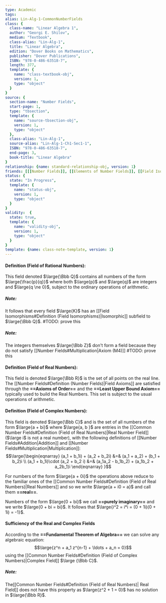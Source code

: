 ```yaml
---
type: Academic
tags:
alias: Lin-Alg-1-CommonNumberFields
class: {
  class-name: "Linear Algebra 1",
  author: "Georgi E. Shilov",
  medium: "Textbook",
  class-alias: "Lin-Alg-1",
  title: "Linear Algebra",
  edition: "Dover Books on Mathematics",
  publisher: "Dover Publications",
  ISBN: "978-0-486-63518-7",
  length: 377,
  template: {
    name: "class-textbook-obj",
    version: 1,
    type: "object"
  }
}
source: {
  section-name: "Number Fields",
  start-page: 1,
  type: "tbsection",
  template: {
    name: "source-tbsection-obj",
    version: 1,
    type: "object"
  },
  class-alias: "Lin-Alg-1",
  source-alias: "Lin-Alg-1-Ch1-Sec1-1",
  ISBN: "978-0-486-63518-7",
  end-page: 3,
  book-title: "Linear Algebra"
}
relationship: {name: standard-relationship-obj, version: 1}
friends: [[[Number Fields]], [[Elements of Number Fields]], [[Field Isomorphisms]]]
status: {
  state: "In Progress",
  template: {
    name: "status-obj",
    version: 1,
    type: "object"
  }
}
validity:  {
  state: true,
  template: {
    name: "validity-obj",
    version: 1,
    type: "object"
  }
}
template: {name: class-note-template, version: 1}
---
```

#### Definition (Field of Rational Numbers):
This field denoted $\large{\Bbb Q}$ contains all numbers of the form $\large{\frac{p}{q}}$ where both $\large{p}$ and $\large{q}$ are integers and $\large{q \ne 0}$, subject to the ordinary operations of arithmetic.

##### Note: 
It follows that every field $\large{K}$ has an [[Field Isomorphisms#Definition (Field Isomorphisms)|Isomorphic]] subfield to $\large{\Bbb Q}$.
#TODO: prove this 

##### Note: 
The integers themselves $\large{\Bbb Z}$ don't form a field because they do not satisfy [[Number Fields#Multiplication|Axiom (M4)]] 
#TODO: prove this

#### Definition (Field of Real Numbers):
This field is denoted $\large{\Bbb R}$ is the set of all points on the real line. The [[Number Fields#Definition (Number Fields)|Field Axioms]] are satisfied through the **==Axioms of Order==** and the **==Least Upper Bound Axiom==** typically used to build the Real Numbers. This set is subject to the usual operations of arithmetic. 

#### Definition (Field of Complex Numbers): 
This field is denoted $\large{\Bbb C}$ and is the set of all numbers of the form $\large{a + bi}$ where $\large{a, b }$ are entries in the [[Common Number Fields#Definition (Field of Real Numbers)|Real Number Field]] ($\large i$ is not a real number), with the following definitions of [[Number Fields#Addition|Addition]] and [[Number Fields#Multiplication|Multiplication]]:
$$\large{\begin{eqnarray}
(a_1 + b_1i) + (a_2 + b_2i) &=& (a_1 + a_2) + (b_1 + b_2)i 
\\
(a_1 + b_1i)\cdot (a_2 + b_2 i) &=& (a_1a_2 - b_1b_2) + (a_1b_2 + a_2b_1)i
\end{eqnarray}
}$$

For numbers of the form $\large{a + 0i}$ the operations above reduce to the familiar ones of the [[Common Number Fields#Definition (Field of Real Numbers)|Real Numbers]] and so we write $\large{a + i0 = a}$ and call them **==real==**.

Numbers of the form $\large{0 + bi}$ we call **==purely imaginary==** and we write $\large{0 + bi = bi}$.
It follows that $\large{i^2 = i*i = (0 + 1i)(0 + 1i) = -1}$.

#### Sufficiency of the Real and Complex Fields
According to the **==Fundamental Theorem of Algebra==** we can solve any algebraic equation: 
$$\large{z^n + a_1 z^{n-1} + \ldots + a_n = 0}$$ using the [[Common Number Fields#Definition (Field of Complex Numbers)|Complex Field]] $\large {\Bbb C}$.

##### Note:
The[[Common Number Fields#Definition (Field of Real Numbers)| Real Field]] does not have this property as $\large{z^2 + 1 = 0}$ has no solution in $\large{\Bbb R}$.